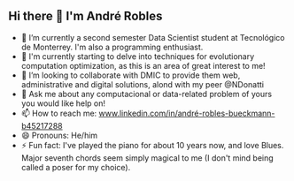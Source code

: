 ## Hi there 👋 I'm André Robles

- 🔭 I’m currently a second semester Data Scientist student at Tecnológico de Monterrey. I'm also a programming enthusiast.
- 🌱 I'm currently starting to delve into techniques for evolutionary computation optimization, as this is an area of great interest to me!
- 👯 I’m looking to collaborate with DMIC to provide them web, administrative and digital solutions, alond with my peer @NDonatti
- 💬 Ask me about any computacional or data-related problem of yours you would like help on!
- 📫 How to reach me: www.linkedin.com/in/andré-robles-bueckmann-b45217288
- 😄 Pronouns: He/him
- ⚡ Fun fact: I've played the piano for about 10 years now, and love Blues. Major seventh chords seem simply magical to me (I don't mind being called a poser for my choice).
